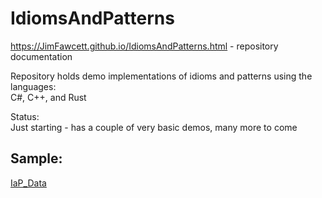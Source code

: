# IdiomsAndPatterns
  https://JimFawcett.github.io/IdiomsAndPatterns.html  - repository documentation

Repository holds demo implementations of idioms and patterns using the languages:<br />
C#, C++, and Rust

Status:<br>
Just starting - has a couple of very basic demos, many more to come  

## Sample:
<a href="https://jimfawcett.github.io/Resources/IdiomsAndPatterns/IaP_Data.html">IaP_Data</a>




